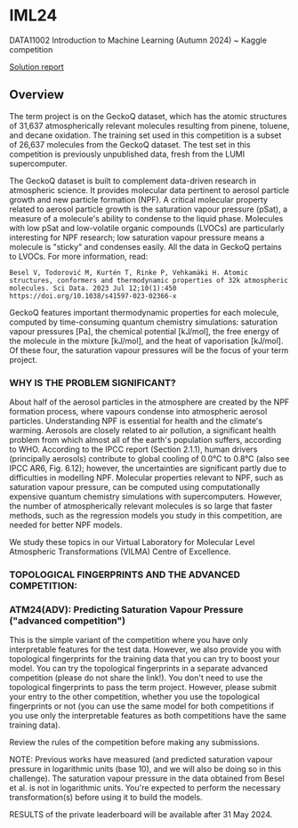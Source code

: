# IML24
DATA11002 Introduction to Machine Learning (Autumn 2024) ~ Kaggle competition

[Solution report](https://github.com/JuusoSaavalainen/IML24/blob/main/reports/final_report_group74.pdf)

## Overview

The term project is on the GeckoQ dataset, which has the atomic structures of 31,637 atmospherically relevant molecules resulting from pinene, toluene, and decane oxidation. The training set used in this competition is a subset of 26,637 molecules from the GeckoQ dataset. The test set in this competition is previously unpublished data, fresh from the LUMI supercomputer.

The GeckoQ dataset is built to complement data-driven research in atmospheric science. It provides molecular data pertinent to aerosol particle growth and new particle formation (NPF). A critical molecular property related to aerosol particle growth is the saturation vapour pressure (pSat), a measure of a molecule's ability to condense to the liquid phase. Molecules with low pSat and low-volatile organic compounds (LVOCs) are particularly interesting for NPF research; low saturation vapour pressure means a molecule is "sticky" and condenses easily. All the data in GeckoQ pertains to LVOCs. For more information, read:

    Besel V, Todorović M, Kurtén T, Rinke P, Vehkamäki H. Atomic structures, conformers and thermodynamic properties of 32k atmospheric molecules. Sci Data. 2023 Jul 12;10(1):450 https://doi.org/10.1038/s41597-023-02366-x

GeckoQ features important thermodynamic properties for each molecule, computed by time-consuming quantum chemistry simulations: saturation vapour pressures [Pa], the chemical potential [kJ/mol], the free energy of the molecule in the mixture [kJ/mol], and the heat of vaporisation [kJ/mol]. Of these four, the saturation vapour pressures will be the focus of your term project.

### WHY IS THE PROBLEM SIGNIFICANT?
About half of the aerosol particles in the atmosphere are created by the NPF formation process, where vapours condense into atmospheric aerosol particles. Understanding NPF is essential for health and the climate's warming. Aerosols are closely related to air pollution, a significant health problem from which almost all of the earth's population suffers, according to WHO. According to the IPCC report (Section 2.1.1), human drivers (principally aerosols) contribute to global cooling of 0.0°C to 0.8°C (also see IPCC AR6, Fig. 6.12); however, the uncertainties are significant partly due to difficulties in modelling NPF. Molecular properties relevant to NPF, such as saturation vapour pressure, can be computed using computationally expensive quantum chemistry simulations with supercomputers. However, the number of atmospherically relevant molecules is so large that faster methods, such as the regression models you study in this competition, are needed for better NPF models.

We study these topics in our Virtual Laboratory for Molecular Level Atmospheric Transformations (VILMA) Centre of Excellence.

### TOPOLOGICAL FINGERPRINTS AND THE ADVANCED COMPETITION:

### ATM24(ADV): Predicting Saturation Vapour Pressure ("advanced competition")

This is the simple variant of the competition where you have only interpretable features for the test data. However, we also provide you with topological fingerprints for the training data that you can try to boost your model. You can try the topological fingerprints in a separate advanced competition (please do not share the link!). You don't need to use the topological fingerprints to pass the term project. However, please submit your entry to the other competition, whether you use the topological fingerprints or not (you can use the same model for both competitions if you use only the interpretable features as both competitions have the same training data).

Review the rules of the competition before making any submissions.

NOTE: Previous works have measured (and predicted saturation vapour pressure in logarithmic units (base 10), and we will also be doing so in this challenge). The saturation vapour pressure in the data obtained from Besel et al. is not in logarithmic units. You're expected to perform the necessary transformation(s) before using it to build the models.

RESULTS of the private leaderboard will be available after 31 May 2024.
